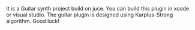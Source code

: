 It is a Guitar synth project build on juce.
You can build this plugin in xcode or visual studio.
The guitar plugin is designed using Karplus-Strong algorithm.
Good luck!
